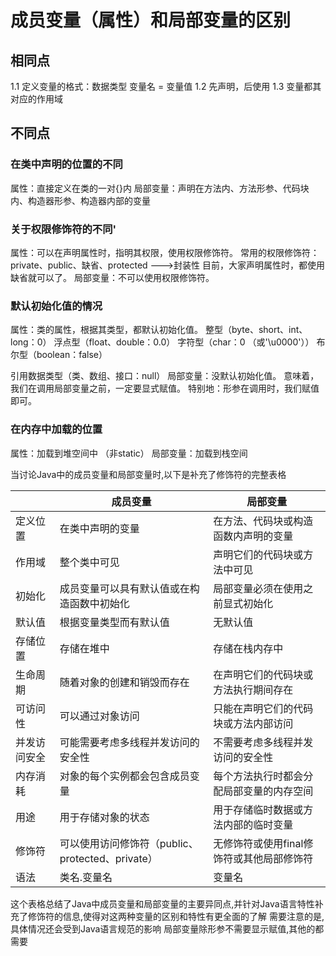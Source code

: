 # 成员变量（属性）和局部变量的区别

## 相同点

1.1  定义变量的格式：数据类型  变量名 = 变量值
1.2 先声明，后使用
1.3 变量都其对应的作用域

## 不同点

### 在类中声明的位置的不同

属性：直接定义在类的一对{}内
局部变量：声明在方法内、方法形参、代码块内、构造器形参、构造器内部的变量

### 关于权限修饰符的不同'

属性：可以在声明属性时，指明其权限，使用权限修饰符。
常用的权限修饰符：private、public、缺省、protected  --->封装性
目前，大家声明属性时，都使用缺省就可以了。
局部变量：不可以使用权限修饰符。

### 默认初始化值的情况

属性：类的属性，根据其类型，都默认初始化值。
整型（byte、short、int、long：0）
浮点型（float、double：0.0）
字符型（char：0  （或'\u0000'））
布尔型（boolean：false）

引用数据类型（类、数组、接口：null）
局部变量：没默认初始化值。
意味着，我们在调用局部变量之前，一定要显式赋值。
特别地：形参在调用时，我们赋值即可。

### 在内存中加载的位置

属性：加载到堆空间中   （非static）
局部变量：加载到栈空间

当讨论Java中的成员变量和局部变量时,以下是补充了修饰符的完整表格

|  | 成员变量 | 局部变量 |
|--|--|--|
| 定义位置 | 在类中声明的变量 | 在方法、代码块或构造函数内声明的变量 |
| 作用域 | 整个类中可见 | 声明它们的代码块或方法中可见 |
| 初始化 | 成员变量可以具有默认值或在构造函数中初始化 | 局部变量必须在使用之前显式初始化 |
| 默认值 | 根据变量类型而有默认值 | 无默认值 |
| 存储位置 | 存储在堆中 | 存储在栈内存中 |
| 生命周期 | 随着对象的创建和销毁而存在 | 在声明它们的代码块或方法执行期间存在 |
| 可访问性 | 可以通过对象访问 | 只能在声明它们的代码块或方法内部访问 |
| 并发访问安全 | 可能需要考虑多线程并发访问的安全性 | 不需要考虑多线程并发访问的安全性 |
| 内存消耗 | 对象的每个实例都会包含成员变量 | 每个方法执行时都会分配局部变量的内存空间 |
| 用途 | 用于存储对象的状态 | 用于存储临时数据或方法内部的临时变量 |
| 修饰符 | 可以使用访问修饰符（public、protected、private） | 无修饰符或使用final修饰符或其他局部修饰符 |
| 语法 | 类名.变量名 | 变量名 |

这个表格总结了Java中成员变量和局部变量的主要异同点,并针对Java语言特性补充了修饰符的信息,使得对这两种变量的区别和特性有更全面的了解
需要注意的是,具体情况还会受到Java语言规范的影响
局部变量除形参不需要显示赋值,其他的都需要
